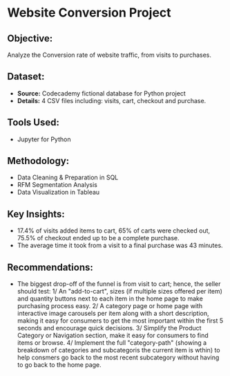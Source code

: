 # Website Conversion Project

## Objective:
Analyze the Conversion rate of website traffic, from visits to purchases.

## Dataset:
- **Source:** Codecademy fictional database for Python project
- **Details:** 4 CSV files including: visits, cart, checkout and purchase.

## Tools Used:
- Jupyter for Python

## Methodology:
- Data Cleaning & Preparation in SQL
- RFM Segmentation Analysis
- Data Visualization in Tableau

## Key Insights:
- 17.4% of visits added items to cart, 65% of carts were checked out, 75.5% of checkout ended up to be a complete purchase.
- The average time it took from a visit to a final purchase was 43 minutes.

## Recommendations:
- The biggest drop-off of the funnel is from visit to cart; hence, the seller should test:
  1/ An "add-to-cart", sizes (if multiple sizes offered per item) and quantity buttons next to each item in the home page to make purchasing process easy.
  2/ A category page or home page with interactive image carousels per item along with a short description, making it easy for consumers to get the most important within the first 5 seconds and encourage quick decisions.
  3/ Simplify the Product Category or Navigation section, make it easy for consumers to find items or browse.
  4/ Implement the full "category-path" (showing a breakdown of categories and subcategoris the current item is wthin) to help consmers go back to the most recent subcategory without having to go back to the home page.
